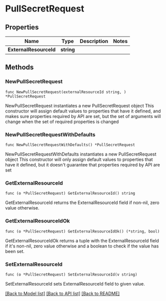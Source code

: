 # PullSecretRequest

## Properties

Name | Type | Description | Notes
------------ | ------------- | ------------- | -------------
**ExternalResourceId** | **string** |  | 

## Methods

### NewPullSecretRequest

`func NewPullSecretRequest(externalResourceId string, ) *PullSecretRequest`

NewPullSecretRequest instantiates a new PullSecretRequest object
This constructor will assign default values to properties that have it defined,
and makes sure properties required by API are set, but the set of arguments
will change when the set of required properties is changed

### NewPullSecretRequestWithDefaults

`func NewPullSecretRequestWithDefaults() *PullSecretRequest`

NewPullSecretRequestWithDefaults instantiates a new PullSecretRequest object
This constructor will only assign default values to properties that have it defined,
but it doesn't guarantee that properties required by API are set

### GetExternalResourceId

`func (o *PullSecretRequest) GetExternalResourceId() string`

GetExternalResourceId returns the ExternalResourceId field if non-nil, zero value otherwise.

### GetExternalResourceIdOk

`func (o *PullSecretRequest) GetExternalResourceIdOk() (*string, bool)`

GetExternalResourceIdOk returns a tuple with the ExternalResourceId field if it's non-nil, zero value otherwise
and a boolean to check if the value has been set.

### SetExternalResourceId

`func (o *PullSecretRequest) SetExternalResourceId(v string)`

SetExternalResourceId sets ExternalResourceId field to given value.



[[Back to Model list]](../README.md#documentation-for-models) [[Back to API list]](../README.md#documentation-for-api-endpoints) [[Back to README]](../README.md)



